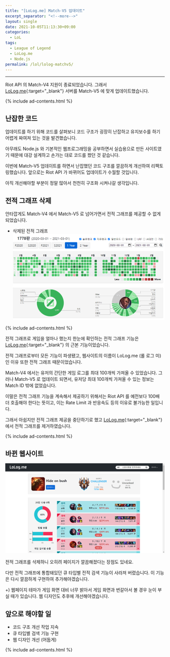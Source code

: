 ```yaml
---
title: "[LoLog.me] Match-V5 업데이트"
excerpt_separator: "<!--more-->"
layout: single
date: 2021-10-05T11:13:30+09:00
categories:
  - LoL
tags:
  - League of Legend
  - LoLog.me
  - Node.js
permalink: /lol/lolog-matchv5/
---
```

---
Riot API 의 Match-V4 지원이 종료되었습니다. 그래서 [LoLog.me](https://lolog.me/){:target="_blank"} 서버를 Match-V5 에 맞게 업데이트했습니다.

<!--more-->

{% include ad-contents.html %}

## 난잡한 코드

업데이트를 하기 위해 코드를 살펴보니 코드 구조가 굉장히 난잡하고 유지보수를 하기 어렵게 짜여져 있는 것을 발견했습니다.

아무래도 Node.js 와 기본적인 웹프로그래밍을 공부하면서 실습용으로 만든 사이트였기 때문에 대강 설계하고 손가는 대로 코드를 짰던 것 같습니다.

이번에 Match-V5 업데이트를 하면서 난잡했던 코드 구조를 깔끔하게 개선하여 리팩토링했습니다. 앞으로는 Riot API 가 바뀌어도 업데이트가 수월할 것입니다.

아직 개선해야할 부분이 정말 많아서 천천히 구조화 시켜나갈 생각입니다.

## 전적 그래프 삭제

안타깝게도 Match-V4 에서 Match-V5 로 넘어가면서 전적 그래프를 제공할 수 없게 되었습니다.

* 삭제된 전적 그래프
![graph](/assets/post-images/lolog-matchv5/graph.png)

{% include ad-contents.html %}

전적 그래프로 게임을 얼마나 했는지 한눈에 확인하는 전적 그래프 기능은 [LoLog.me](https://lolog.me/){:target="_blank"} 의 근본 기능이었습니다.

전적 그래프로부터 모든 기능이 파생됐고, 웹사이트의 이름이 LoLog.me (롤 로그 미) 인 이유 또한 전적 그래프 때문이었습니다.

Match-V4 에서는 유저의 간단한 게임 로그를 최대 100개씩 가져올 수 있었습니다. 그러나 Match-V5 로 업데이트 되면서, 유저당 최대 100개씩 가져올 수 있는 정보는 Match ID 밖에 없었습니다.

이말은 전적 그래프 기능을 계속해서 제공하기 위해서는 Riot API 를 예전보다 100배 더 호출해야 한다는 뜻이고, 이는 Rate Limit 과 반응속도 등의 이유로 불가능한 일입니다.

그래서 아쉽지만 전적 그래프 제공을 중단하기로 했고 [LoLog.me](https://lolog.me/){:target="_blank"} 에서 전적 그래프를 제거하였습니다.

{% include ad-contents.html %}

## 바뀐 웹사이트

![graph](/assets/post-images/lolog-matchv5/new.png)

전적 그래프를 삭제하니 오히려 페이지가 깔끔해졌다는 장점도 있네요.

다만 전적 그래프에 통합돼있던 큐 타입별 전적 검색 기능이 사라져 버렸습니다. 이 기능은 다시 깔끔하게 구현하여 추가해야겠습니다.

+) 웹페이지 테마가 게임 화면 대비 너무 밝아서 게임 화면과 번갈아서 볼 경우 눈이 부실 때가 있습니다. 웹 디자인도 추후에 개선해야겠습니다.

## 앞으로 해야할 일

* 코드 구조 개선 작업 지속
* 큐 타입별 검색 기능 구현
* 웹 디자인 개선 (어둡게)

{% include ad-contents.html %}